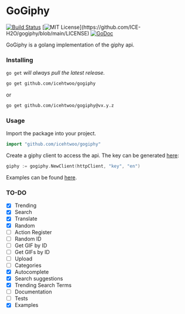 # GoGiphy
[![Build Status](https://travis-ci.org/ICE-H2O/gogiphy.svg?branch=main)](https://travis-ci.org/ICE-H2O/gogiphy)
[![MIT License](https://img.shields.io/apm/l/atomic-design-ui.svg?)](https://github.com/ICE-H2O/gogiphy/blob/main/LICENSE)
[![GoDoc](https://img.shields.io/badge/godoc-reference-blue.svg?style=flat)](https://pkg.go.dev/github.com/ice-h2o/gogiphy)

GoGiphy is a golang implementation of the giphy api.
### Installing

`go get` *will always pull the latest release.*

```sh
go get github.com/icehtwoo/gogiphy
```
or
```sh
go get github.com/icehtwoo/gogiphy@vx.y.z
```

### Usage

Import the package into your project.

```go
import "github.com/icehtwoo/gogiphy"
```

Create a giphy client to access the api. The key can be generated [here](https://developers.giphy.com/):
```go
giphy := gogiphy.NewClient(httpClient, "key", "en")
```

Examples can be found [here](https://github.com/iceHtwoO/gogiphy/tree/main/examples).

### TO-DO

- [X] Trending
- [X] Search
- [X] Translate
- [X] Random
- [ ] Action Register
- [ ] Random ID
- [ ] Get GIF by ID
- [ ] Get GIFs by ID
- [ ] Upload
- [ ] Categories
- [X] Autocomplete
- [X] Search suggestions
- [X] Trending Search Terms
- [ ] Documentation
- [ ] Tests
- [X] Examples
